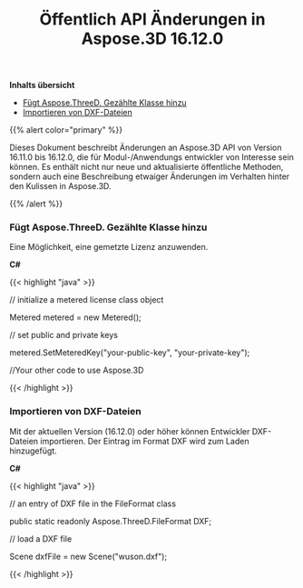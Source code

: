 ﻿---
title: Öffentlich API Änderungen in Aspose.3D 16.12.0
type: docs
weight: 10
url: /de/net/public-api-changes-in-aspose-3d-16-12-0/
---
**Inhalts übersicht**

- [Fügt Aspose.ThreeD. Gezählte Klasse hinzu](#PublicAPIChangesinAspose.3D16.12.0-AddsAspose.ThreeD.MeteredClass)
- [Importieren von DXF-Dateien](#PublicAPIChangesinAspose.3D16.12.0-ImportingDXFFiles)

{{% alert color="primary" %}} 

Dieses Dokument beschreibt Änderungen an Aspose.3D API von Version 16.11.0 bis 16.12.0, die für Modul-/Anwendungs entwickler von Interesse sein können. Es enthält nicht nur neue und aktualisierte öffentliche Methoden, sondern auch eine Beschreibung etwaiger Änderungen im Verhalten hinter den Kulissen in Aspose.3D.

{{% /alert %}} 
### **Fügt Aspose.ThreeD. Gezählte Klasse hinzu**
Eine Möglichkeit, eine gemetzte Lizenz anzuwenden.

**C#**

{{< highlight "java" >}}

 // initialize a metered license class object

Metered metered = new Metered();

// set public and private keys

metered.SetMeteredKey("your-public-key", "your-private-key");

//Your other code to use Aspose.3D

{{< /highlight >}}
### **Importieren von DXF-Dateien**
Mit der aktuellen Version (16.12.0) oder höher können Entwickler DXF-Dateien importieren. Der Eintrag im Format DXF wird zum Laden hinzugefügt.

**C#**

{{< highlight "java" >}}

 // an entry of DXF file in the FileFormat class

public static readonly Aspose.ThreeD.FileFormat DXF;

// load a DXF file

Scene dxfFile = new Scene("wuson.dxf");

{{< /highlight >}}

